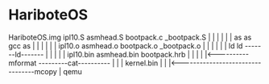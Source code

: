 # HariboteOS

HariboteOS.img    ipl10.S    asmhead.S    bootpack.c    _bootpack.S
      |              |           |            |              |
      |             as          as           gcc            as
      |              |           |            |              |
      |           ipl10.o    asmhead.o    bootpack.o    _bootpack.o
      |              |           |            |              |
      |             ld          ld            -------ld-------
      |              |           |                    |
      |          ipl10.bin   asmhead.bin         bootpack.hrb
      |              |           |                    |
      |<----------mformat        ---------cat----------
      |                                    |
      |                                kernel.bin
      |                                    |
      |<---------------------------------mcopy
      |
     qemu


